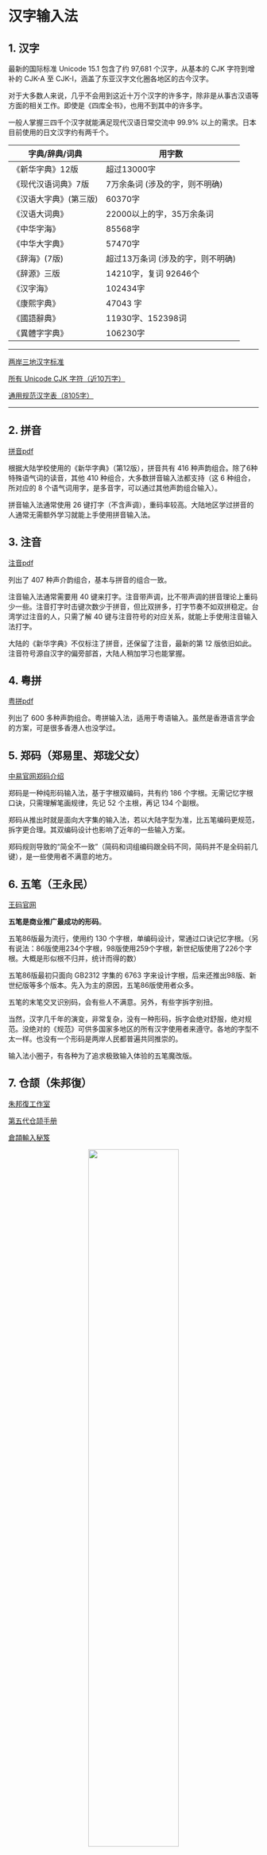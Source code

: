 # 汉字输入法

## 1. 汉字

最新的国际标准 Unicode 15.1 包含了约 97,681 个汉字，从基本的 CJK 字符到增补的 CJK-A 至 CJK-I，涵盖了东亚汉字文化圈各地区的古今汉字。

对于大多数人来说，几乎不会用到这近十万个汉字的许多字，除非是从事古汉语等方面的相关工作。即使是《四库全书》，也用不到其中的许多字。

一般人掌握三四千个汉字就能满足现代汉语日常交流中 99.9% 以上的需求。日本目前使用的日文汉字约有两千个。

|  字典/辞典/词典   | 用字数 |
|-------|----------|
|《新华字典》12版 | 超过13000字 |
|《现代汉语词典》7版 | 7万余条词 (涉及的字，则不明确)|
|《汉语大字典》(第三版) | 60370字|
|《汉语大词典》| 22000以上的字，35万余条词|
|《中华字海》| 85568字|
|《中华大字典》|57470字|
|《辞海》(7版) |超过13万条词 (涉及的字，则不明确)|
|《辞源》三版|14210字，复词 92646个|
|《汉字海》|102434字|
|《康熙字典》|47043 字|
|《國語辭典》|11930字、152398词|
|《異體字字典》|106230字|

----

[两岸三地汉字标准](https://github.com/kitty-panics/cn-tables)

[所有 Unicode CJK 字符（近10万字）](https://github.com/kitty-panics/unicode-cjk)

[通用规范汉字表（8105字）](https://github.com/rime-aca/character_set/blob/master/%E9%80%9A%E7%94%A8%E8%A6%8F%E7%AF%84%E6%BC%A2%E5%AD%97%E8%A1%A8.txt)

----

## 2. 拼音

[拼音pdf](https://github.com/impishian/input_method/blob/main/tex/pinyin.pdf) 

根据大陆学校使用的《新华字典》（第12版），拼音共有 416 种声韵组合。除了6种特殊语气词的读音，其他 410 种组合，大多数拼音输入法都支持（这 6 种组合，所对应的 8 个语气词用字，是多音字，可以通过其他声韵组合输入）。

拼音输入法通常使用 26 键打字（不含声调），重码率较高。大陆地区学过拼音的人通常无需额外学习就能上手使用拼音输入法。

## 3. 注音

[注音pdf](https://github.com/impishian/input_method/blob/main/tex/pinyin_zhuyin.pdf) 

列出了 407 种声介韵组合，基本与拼音的组合一致。

注音输入法通常需要用 40 键来打字。注音带声调，比不带声调的拼音理论上重码少一些。注音打字时击键次数少于拼音，但比双拼多，打字节奏不如双拼稳定。台湾学过注音的人，只需了解 40 键与注音符号的对应关系，就能上手使用注音输入法打字。

大陆的《新华字典》不仅标注了拼音，还保留了注音，最新的第 12 版依旧如此。注音符号源自汉字的偏旁部首，大陆人稍加学习也能掌握。

## 4. 粤拼

[粤拼pdf](https://github.com/impishian/input_method/blob/main/tex/Jyutping.pdf) 

列出了 600 多种声韵组合。粤拼输入法，适用于粤语输入。虽然是香港语言学会的方案，可是很多香港人也没学过。

## 5. 郑码（郑易里、郑珑父女）

[中易官网郑码介绍](https://www.china-e.com.cn/li/main/zhengma/jj.htm)

郑码是一种纯形码输入法，基于字根双编码，共有约 186 个字根。无需记忆字根口诀，只需理解笔画规律，先记 52 个主根，再记 134 个副根。

郑码从推出时就是面向大字集的输入法，若以大陆字型为准，比五笔编码更规范，拆字更合理。其双编码设计也影响了近年的一些输入方案。

郑码规则导致的“简全不一致”（简码和词组编码跟全码不同，简码并不是全码前几键），是一些使用者不满意的地方。

## 6. 五笔（王永民）

[王码官网](http://www.wangma.net.cn/)

**五笔是商业推广最成功的形码**。

五笔86版最为流行，使用约 130 个字根，单编码设计，常通过口诀记忆字根。（另有说法：86版使用234个字根，98版使用259个字根，新世纪版使用了226个字根。大概是形似根不归并，统计而得的数）

五笔86版最初只面向 GB2312 字集的 6763 字来设计字根，后来还推出98版、新世纪版等多个版本。先入为主的原因，五笔86版使用者众多。

五笔的末笔交叉识别码，会有些人不满意。另外，有些字拆字别扭。

当然，汉字几千年的演变，非常复杂，没有一种形码，拆字会绝对舒服，绝对规范。没绝对的《规范》可供多国家多地区的所有汉字使用者来遵守。各地的字型不太一样。也没有一个形码是两岸人民都普遍共同推崇的。

输入法小圈子，有各种为了追求极致输入体验的五笔魔改版。

## 7. 仓颉（朱邦復）

[朱邦復工作室](http://www.cbflabs.com/)

[第五代仓颉手册](http://cbflabs.com/book/ocj5/ocj5/index.html)

[倉頡輸入秘笈](https://github.com/impishian/input_method/blob/main/%E5%85%B6%E4%BB%96/%E5%80%89%E9%A0%A1%E8%BC%B8%E5%85%A5%E7%A7%98%E7%AC%88.pdf)

<div align="center">
  <img src="https://github.com/user-attachments/assets/c0962e76-1fbb-4f5e-9766-beb63320fb64" width="60%" />
</div>

仓颉输入法凭视觉（非字义或笔顺）把汉字分割为字首及字身，字首为最左、最上、最外部分，剩余部分为字身。若字身可以再分，则分为次字首和次字身。各部分再分拆为有限个字码（中间部分省略），以不破坏字形特征和视觉容易辨识为准。

字首最多取二码，字身最多取三码；一个汉字最少用一码输入，最长则为五码；整体字则以第一码为字首，其余为自身，故有一到四码。取码以后再按下空白键（组字键），即可输出字符（字形）。仓颉不设简码。

|  汉字  | 分割 | 码数 |	取码	| 键盘上的按键 |
|------|------|------|------|------|
|串	|整体字，无法分割	|最多取 4 码	|中中	|	LL |
|理	|字首：王 . 字身：里	|最多取 2 . 3 码	|一土 . 田土	|	MGWG |
|菇	|字首：艹 . 次字首：女 . 次字身：古	|最多取 2 . 1 . 2 码	|廿 . 女 . 十口	|	TVJR |
|語	|字首：言 . 次字首：五 . 次字身：口	|最多取 2 . 2 . 1 码	|卜口 . 一一 . 口	|	YRMMR |

注︰	基本上，只要将字形一分为二，最左、最上、最外的字首部分，取首、尾二码；其余的字身部分，依规则取三码，则可拆解所有汉字。

仓颉有第三代、第五代，差别不大，还有简化版的速成输入法（或简易输入法）。苍颉，是坊间所称的第六代，但与三代五代差异很大。更像是衍生的输入法。

## 8. 二笔输入法（陈劲松）

二笔输入法曾通过中国教育部评审，进入中小学教材。

二笔输入法取码方法：拼音首字母 + 笔画。输入汉字时，第一码取汉字拼音首字母，从第二码起取笔画，每二笔算一码，最多取四码，不足四码应全取，不能取双笔画时就取单笔画，遇设定部首（如钅、木、氵等）应直接取其代码。

2013年专利期已满。除了原二笔公司的原二笔之外还有很多派生版本，如超强二笔，各种二笔的取码原理基本一致，键盘布局有不同，具体的编码规则存在微小差异，总体上分为两大类：原二笔编码规则和超强二笔编码规则。最早是30键版本，后来有26键、25键的版本，甚至还有28键、27键的。

## 9. 表形码（陈爱文）

表形码的字根形似字母，相对易学易记。有31键、26键的版本。

相交叉的笔画绝不拆分成两个字根，换言之，字根与字根之间没有交叉的笔画。这一点使得拆字的方式非常直观。

由于商业纠纷和推广力度等原因，用户数远不及五笔等形码。

示例：“吼”字－拆分为－O+Z+L = OZL，“啊”字－拆分为－O+P+T+O = OPTO

[表形码爱好者网盘](http://bxm.ysepan.com/?xzpd=1)

[关于表形码的一段往事](https://blog.sina.com.cn/s/blog_4a20485e01000b8b.html)

[表形码与我国的语言学](http://www.yywzw.com/pan/pan-03d-004.htm)

## 10. 自然码（双拼+形）（周志农）

[自然码官网](http://www.ziranma.com.cn/)

自然码是双拼的鼻祖之一。减少击键，通过声韵各一键打字，节奏稳定。自然码2009年停止了更新。不少爱好者在主流输入法中定制实现自然码。

自然码辅助码，可减少同音字的重码。（有双辅方案、单辅方案，即：双码、单码的辅码。）

## 11. 双拼

|     | 常见方案 | 不太常见方案 | 爱好者方案 |
|------|------|------|------|
| 1 |自然码 |国标 |小浪 |
| 2 |微软 | 雅歌 |大牛 |
| 3 |智能ABC|徐氏|键道3 |
| 4 |拼音加加|蓝天|键道6 |
| 5 |小鹤|白云|星空 |
| 6 |搜狗|新华|开源小鹤 |
| 7 |紫光|UCDOS|小月 |
| 8 | | |韵标 |
| 9 | | |C双拼 |
| 10 | | |飞猫 |

其中自然码、小鹤音形与雅歌为音形输入法，“前两码音码”+“后两码形码”（形码是辅助码，也可不输，只输入双拼音码）。

## 12. 虎码 (PeaceB)

[虎码官网](https://tiger-code.com/)

虎码使用 241 个字根，字根双编码设计，字根排列不遵循固定规律。

官网提供工具辅助记字根。取码规则简单。大字根，拆字轻松。重码极低，使用体验佳。

(1) 字根

虎码把五笔、郑码的主要字根绝大部分都收了进来，再加了几十个字根，因此，字根数比五笔、郑码都多了不少。

虎码是按特定的计算机算法，将各字根安排在特定的键，不像五笔或郑码那样人为地按一定的规律排布。字根完全乱序。

通过官网的工具来辅助记忆，不难记住字根。（像打游戏一样，练习超过3万分，则字根基本过关）

虎码像郑码一样采用双编码，一个字根，有大码、小码（小码音托。不懂拼音者可另想办法记小码，问题也不大）。

不要像五笔那样背字根，可用 241 个词语来记（比如：通用的 "用" Ty，方且的 "且" Fq，誓言的 "言" Sy，地里的 "里" Dl ...）

虎码面向大字符集。字根多，打字体验就比较好。像搭积木一样，能轻易搭出各种字。比五笔更容易拆字、重码少、极少的无理码。

(2) 规则

**虎码，是取码规则最简单的形码**

五笔、郑码等，需要看书或通过打字培训班来学习掌握复杂的规则、特例，甚至还要记无理码。 

虎码规则大致如下（ ① 大写字母：大码；② 小写字母：小码；③ 2表示取两根：Aa 或 AB）：

|     | 一 | 二 | 三 | 多 | 备注 |
|------|------|------|------|------|------|
| 字 | 一根<br>Aa |二根<br>ABb|三根<br>ABCc|多根<br>ABCZ| 一句话：打各字根大码，不够4码补最后字根小码 |
| 词 | | 双字<br>2+2|三字<br>A+A+2|多字<br>A+A+A+...+A|  |

虎码官网，很简洁，有关于虎码的所有内容，不需要再看书或跟老师学。 

(3) [虎码测评网](http://assess.tiger-code.com/)

这是虎码网站上提供的一个测评工具。

任何输入方案的码表（必要时转换一下格式），上传后，可测评该输入方案在常用6000字集的表现情况：

① 离散情况：用1/2/3/4码能打出的字，分别占比有多少，静态重码率多少；

② 效率：理论二简，加权键长；

③ 手感：左右互击、手指跨排、 同指/同键连打 ... 等。

## 13. 中州韵（弓辰，网名佛振）

[RIME 中州韻輸入法引擎](https://rime.im/)

中州韵输入法引擎是一个自定义输入法工具，支持多平台。

|  平台 | 软件 |
|------|------|
| Windows | 小狼毫 |
| MacOS | 鼠须管；小企鹅fcitx5-macos|
| Linux | 有ibus-rime、fcitx-rime、fcitx5-rime等 |
| Android | 小企鹅fcitx5-android ; trime同文输入法 |
| iOS | 「仓」输入法 |

## 14. 顶功（戴石麟）

顶功理论，通过预设规则减少空格使用，自动上屏，缩短码长，提高输入效率。需要较多学习和记忆。

[顶功集萃 by 谭淞宸](https://ding.tansongchen.com/)
 
## 15. 并击

并行击键，高速输入。主要用于速录机的领域。

[速录宝、空明码、键盘并击](http://srkmm.ysepan.com/)

## 16. 其他

### 16.1 部分中文输入法 

[部分中文输入法列表＆简图](https://dieken.gitlab.io/posts/chinese-input-methods/)

- **双拼**：小鹤双拼... 等各种方案

- **音形**：各种二笔衍生的音形码（30键青松二笔、30键超强二笔、26键超强音形、26键超强快码、26键哲豆音形、26键自由二笔 ...）、小鹤音形等各种带辅助码的方案

- **形码**：各种魔改的五笔方案、魔改的三码郑码、受到郑码和五笔启发而设计的 徐码（245 字根）、宇浩（233 字根）...等各种方案

- **顶功**：声笔系列、星空键道 ... 等各种方案

- **台湾的**：大易、行列、自然（旧称国音，用许氏键盘） ... 等；

- **香港的**：的九方、快码、纵横 ... 等。

### 16.2 近些年活跃的输入方案

八九十年代，曾经是“万码奔腾”的时代，各种输入方案层出不穷地提出来。

现在最多人用的是拼音云计算的智能整句输入。即使是五笔这样的形码，使用者也相对少了。

不过，仍有输入法小圈子，在做各种研究，以满足极致的个性化输入体验。

- [山人全息@谢振斌](https://siuze.github.io/ShanRenMaLTS/)

- [尔雅徐码@徐国银](http://xumax.cn/)〔[五二顶@局外人](https://github.com/Ace-Who/rime-xuma?tab=readme-ov-file)〕

- [宇浩@朱宇浩](https://yuhao.forfudan.com/)  | [宇浩网盘](http://zhuyuhao.ysepan.com/?xzpd=1)

- [真码@命](http://sixchou.ysepan.com/)

- [C42@谭淞宸](https://github.com/tansongchen/c42)〔[汉字自动拆分系统](https://chaifen.app/)〕

- [092](https://092wb.github.io/)

- [三码郑码@史岳](http://zzzm.ysepan.com/?xzpd=1)

- [小鹤音形@何海峰](https://flypy.com/)

- 蓝宝石@秋风

- [逸码@小泥巴](https://yb6b.github.io/yima/graceful-code/)

- [易码@小泥巴](https://yb6b.github.io/yima/) 〔[测评工具](https://yb6b.github.io/#/)〕

- [逸码&易码 网盘](http://yima.ysepan.com/?xzpd=1)

- [吉蛋饼](https://lost-melody.github.io/wafel/)〔[仓输入法工具](https://lost-melody.github.io/hamster-tools/) 〕 

- [云码@为云](https://github.com/orbitoo/kumo)

- [天码@宋天](http://soongsky.com/sky/)

- [声笔系列@戴石麟](https://sbxlm.github.io/)

- [星空键道@吅吅大山](https://xkinput.github.io/)〔[星猫键道](https://github.com/hugh7007/xmjd6-rere)〕

- [灵形速影](https://ding.tansongchen.com/tutorial/collection/second/lxsy)

### 16.3 永硕 E 盘的一些输入法资源

- [爱汉字，用郑码](http://zmdisk.ysepan.com/) 

- [Gang的郑码网盘、龙字根](http://gapeng.ysepan.com/)

- [观海的郑码网盘](http://liuwenshu.ysepan.com/)

- [俗人的郑码网盘](http://wangzhulin.ysepan.com/)

- [地下五笔、现代五笔、地下郑码、超强郑码、五码郑码 等](http://uggx.ysepan.com/?xzpd=1)

- [自然新码、晚风、微风、随风、西风瘦码、丁丁码](http://leybyr.ysepan.com/)

- [哲豆音形](http://zzdzzd.ysepan.com/)

- [汉心码、易学码、带调双拼的龙码](http://yaoxiazai.ysepan.com/)

- [王林快码](http://jdkm.ysepan.com/)

- [超强快码、超强两笔、超强音形](http://fds8866.ysepan.com/)

- [字源](http://bxm.ysepan.com/?xzpd=1)

- [小鹭音形](https://nxysbtpi3z.feishu.cn/docx/doxcnFyBYZG5922YDDOEprfcS9b)  |  [鹭鹤音形的网盘](http://wdliming.ysepan.com/)

- [创码、朕码、声形码、晶数码、晶晶码](http://ime-space.ysepan.com/)

- [张码](http://zhangma.ysepan.com/?xzpd=1)

- [98五笔资源库](http://98wb.ysepan.com/?xzpd=1)

- [986五笔(五笔986版)资源中心](http://986wb.ysepan.com/?xzpd=1)
